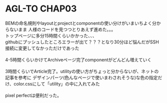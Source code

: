 # AGL-TO CHAP03

BEMの命名規則やlayoutとprojectとcomponentの使い分けがいまいちよく分からないまま
人様のコードを見つつとりあえず進めた。。。<br>
トップページに多分15時間くらいかかった、、、<br>
githubにプッシュしたところエラーが出て？？？となり30分ほど悩んだがSSH接続に変更してなかっただけであった<br>
<br>
4-5時間くらいかけてArchiveページ完了componentがどんどん増えていく<br>
<br>
3時間くらいでArticle完了。utilityの使い方がちょっと分からないが、ネットの記事を参考に
デザインパーツ(色んなページで使いまわされそうな)な色の指定だけ、color.cssにして「utility」の中に入れてみた<br>
<br>
pixel perfectは便利だった。<br>
<br>

